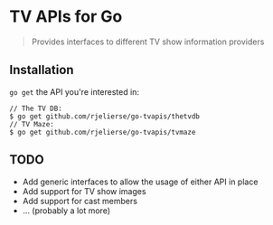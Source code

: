 # TV APIs for Go

> Provides interfaces to different TV show information providers

## Installation
`go get` the API you're interested in:

    // The TV DB:
    $ go get github.com/rjelierse/go-tvapis/thetvdb
    // TV Maze:
    $ go get github.com/rjelierse/go-tvapis/tvmaze
    
## TODO
* Add generic interfaces to allow the usage of either API in place
* Add support for TV show images
* Add support for cast members
* ... (probably a lot more)